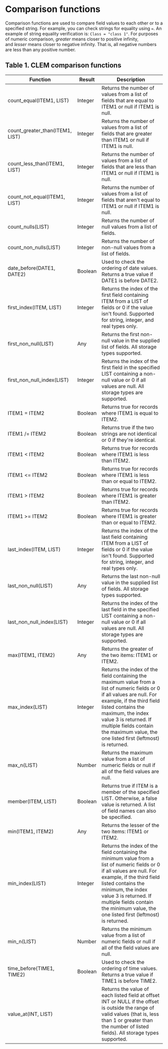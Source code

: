 # Comparison functions

Comparison functions are used to compare field values to each other or to a specified string.
For example, you can check strings for equality using `=`. An example of string equality verification is: `Class = "class 1"`.
For purposes of numeric comparison, *greater* means closer to positive infinity, and *lesser* means closer to negative infinity. That is, all negative numbers are less than any positive number.

## Table 1. CLEM comparison functions

| Function                        | Result  | Description                                                                                                                                                                                                                                                                                                   |
| ------------------------------- | ------- | ------------------------------------------------------------------------------------------------------------------------------------------------------------------------------------------------------------------------------------------------------------------------------------------------------------- |
| count_equal(ITEM1, LIST)        | Integer | Returns the number of values from a list of fields that are equal to ITEM1 or null if ITEM1 is null.                                                                                                                                                                                                          |
| count_greater_than(ITEM1, LIST) | Integer | Returns the number of values from a list of fields that are greater than ITEM1 or null if ITEM1 is null.                                                                                                                                                                                                      |
| count_less_than(ITEM1, LIST)    | Integer | Returns the number of values from a list of fields that are less than ITEM1 or null if ITEM1 is null.                                                                                                                                                                                                         |
| count_not_equal(ITEM1, LIST)    | Integer | Returns the number of values from a list of fields that aren't equal to ITEM1 or null if ITEM1 is null.                                                                                                                                                                                                       |
| count_nulls(LIST)               | Integer | Returns the number of null values from a list of fields.                                                                                                                                                                                                                                                      |
| count_non_nulls(LIST)           | Integer | Returns the number of non-null values from a list of fields.                                                                                                                                                                                                                                                  |
| date_before(DATE1, DATE2)       | Boolean | Used to check the ordering of date values. Returns a true value if DATE1 is before DATE2.                                                                                                                                                                                                                     |
| first_index(ITEM, LIST)         | Integer | Returns the index of the first field containing ITEM from a LIST of fields or 0 if the value isn't found. Supported for string, integer, and real types only.                                                                                                                                                 |
| first_non_null(LIST)            | Any     | Returns the first non-null value in the supplied list of fields. All storage types supported.                                                                                                                                                                                                                 |
| first_non_null_index(LIST)      | Integer | Returns the index of the first field in the specified LIST containing a non-null value or 0 if all values are null. All storage types are supported.                                                                                                                                                          |
| ITEM1 = ITEM2                   | Boolean | Returns true for records where ITEM1 is equal to ITEM2.                                                                                                                                                                                                                                                       |
| ITEM1 /= ITEM2                  | Boolean | Returns true if the two strings are not identical or 0 if they're identical.                                                                                                                                                                                                                                  |
| ITEM1 < ITEM2                   | Boolean | Returns true for records where ITEM1 is less than ITEM2.                                                                                                                                                                                                                                                      |
| ITEM1 <= ITEM2                  | Boolean | Returns true for records where ITEM1 is less than or equal to ITEM2.                                                                                                                                                                                                                                          |
| ITEM1 > ITEM2                   | Boolean | Returns true for records where ITEM1 is greater than ITEM2.                                                                                                                                                                                                                                                   |
| ITEM1 >= ITEM2                  | Boolean | Returns true for records where ITEM1 is greater than or equal to ITEM2.                                                                                                                                                                                                                                       |
| last_index(ITEM, LIST)          | Integer | Returns the index of the last field containing ITEM from a LIST of fields or 0 if the value isn't found. Supported for string, integer, and real types only.                                                                                                                                                  |
| last_non_null(LIST)             | Any     | Returns the last non-null value in the supplied list of fields. All storage types supported.                                                                                                                                                                                                                  |
| last_non_null_index(LIST)       | Integer | Returns the index of the last field in the specified LIST containing a non-null value or 0 if all values are null. All storage types are supported.                                                                                                                                                           |
| max(ITEM1, ITEM2)               | Any     | Returns the greater of the two items: ITEM1 or ITEM2.                                                                                                                                                                                                                                                         |
| max_index(LIST)                 | Integer | Returns the index of the field containing the maximum value from a list of numeric fields or 0 if all values are null. For example, if the third field listed contains the maximum, the index value 3 is returned. If multiple fields contain the maximum value, the one listed first (leftmost) is returned. |
| max_n(LIST)                     | Number  | Returns the maximum value from a list of numeric fields or null if all of the field values are null.                                                                                                                                                                                                          |
| member(ITEM, LIST)              | Boolean | Returns true if ITEM is a member of the specified LIST. Otherwise, a false value is returned. A list of field names can also be specified.                                                                                                                                                                    |
| min(ITEM1, ITEM2)               | Any     | Returns the lesser of the two items: ITEM1 or ITEM2.                                                                                                                                                                                                                                                          |
| min_index(LIST)                 | Integer | Returns the index of the field containing the minimum value from a list of numeric fields or 0 if all values are null. For example, if the third field listed contains the minimum, the index value 3 is returned. If multiple fields contain the minimum value, the one listed first (leftmost) is returned. |
| min_n(LIST)                     | Number  | Returns the minimum value from a list of numeric fields or null if all of the field values are null.                                                                                                                                                                                                          |
| time_before(TIME1, TIME2)       | Boolean | Used to check the ordering of time values. Returns a true value if TIME1 is before TIME2.                                                                                                                                                                                                                     |
| value_at(INT, LIST)             |         | Returns the value of each listed field at offset INT or NULL if the offset is outside the range of valid values (that is, less than 1 or greater than the number of listed fields). All storage types supported.                                                                                              |
